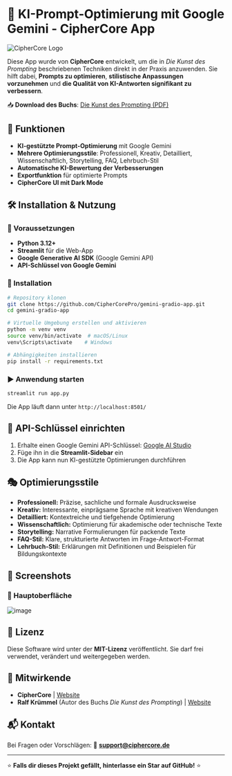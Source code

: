 # 🤖 KI-Prompt-Optimierung mit Google Gemini - CipherCore App

![CipherCore Logo](https://avatars.githubusercontent.com/u/200543930?s=400&u=3624eb6e514d51f18e9831fa0ae1861585813016&v=4)

Diese App wurde von **CipherCore** entwickelt, um die in *Die Kunst des Prompting* beschriebenen Techniken direkt in der Praxis anzuwenden. Sie hilft dabei, **Prompts zu optimieren**, **stilistische Anpassungen vorzunehmen** und **die Qualität von KI-Antworten signifikant zu verbessern**.

📥 **Download des Buchs**: [Die Kunst des Prompting (PDF)](https://github.com/CipherCorePro/gemini-gradio-app/blob/main/Die%20Kunst%20des%20Prompting.pdf)

## 🚀 Funktionen

- **KI-gestützte Prompt-Optimierung** mit Google Gemini
- **Mehrere Optimierungsstile**: Professionell, Kreativ, Detailliert, Wissenschaftlich, Storytelling, FAQ, Lehrbuch-Stil
- **Automatische KI-Bewertung der Verbesserungen**
- **Exportfunktion** für optimierte Prompts
- **CipherCore UI mit Dark Mode**

## 🛠 Installation & Nutzung

### 📌 Voraussetzungen

- **Python 3.12+**
- **Streamlit** für die Web-App
- **Google Generative AI SDK** (Google Gemini API)
- **API-Schlüssel von Google Gemini**

### 🔧 Installation

```sh
# Repository klonen
git clone https://github.com/CipherCorePro/gemini-gradio-app.git
cd gemini-gradio-app

# Virtuelle Umgebung erstellen und aktivieren
python -m venv venv
source venv/bin/activate  # macOS/Linux
venv\Scripts\activate    # Windows

# Abhängigkeiten installieren
pip install -r requirements.txt
```

### ▶️ Anwendung starten

```sh
streamlit run app.py
```

Die App läuft dann unter `http://localhost:8501/`

## 🔑 API-Schlüssel einrichten

1. Erhalte einen Google Gemini API-Schlüssel: [Google AI Studio](https://ai.google.dev/)
2. Füge ihn in die **Streamlit-Sidebar** ein
3. Die App kann nun KI-gestützte Optimierungen durchführen

## 🎭 Optimierungsstile

- **Professionell:** Präzise, sachliche und formale Ausdrucksweise
- **Kreativ:** Interessante, einprägsame Sprache mit kreativen Wendungen
- **Detailliert:** Kontextreiche und tiefgehende Optimierung
- **Wissenschaftlich:** Optimierung für akademische oder technische Texte
- **Storytelling:** Narrative Formulierungen für packende Texte
- **FAQ-Stil:** Klare, strukturierte Antworten im Frage-Antwort-Format
- **Lehrbuch-Stil:** Erklärungen mit Definitionen und Beispielen für Bildungskontexte

## 📸 Screenshots

### 🔹 Hauptoberfläche
![image](https://github.com/user-attachments/assets/a16ea618-0c6b-4fe1-b449-d63829f4d8f1)


## 📜 Lizenz
Diese Software wird unter der **MIT-Lizenz** veröffentlicht. Sie darf frei verwendet, verändert und weitergegeben werden.

## 🤝 Mitwirkende
- **CipherCore** | [Website](https://ciphercore.de)
- **Ralf Krümmel** (Autor des Buchs *Die Kunst des Prompting*) | [Website](https://github.com/kruemmel-python)

## 📬 Kontakt
Bei Fragen oder Vorschlägen:
📧 **support@ciphercore.de**

---
⭐ **Falls dir dieses Projekt gefällt, hinterlasse ein Star auf GitHub!** ⭐
